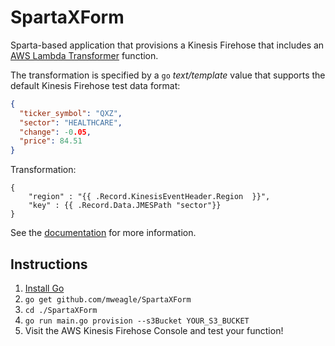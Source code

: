 # SpartaXForm

Sparta-based application that provisions a Kinesis Firehose that includes an
[AWS Lambda Transformer](https://aws.amazon.com/blogs/compute/amazon-kinesis-firehose-data-transformation-with-aws-lambda/) function.

The transformation is specified by a `go` _text/template_ value that
supports the default Kinesis Firehose test data format:

```json
{
  "ticker_symbol": "QXZ",
  "sector": "HEALTHCARE",
  "change": -0.05,
  "price": 84.51
}
```

Transformation:

```text
{
    "region" : "{{ .Record.KinesisEventHeader.Region  }}",
    "key" : {{ .Record.Data.JMESPath "sector"}}
}
```

See the [documentation](http://gosparta.io/reference/archetypes/kinesis_firehose/) for
more information.

## Instructions

1. [Install Go](https://golang.org/doc/install)
1. `go get github.com/mweagle/SpartaXForm`
1. `cd ./SpartaXForm`
1. `go run main.go provision --s3Bucket YOUR_S3_BUCKET`
1. Visit the AWS Kinesis Firehose Console and test your function!

